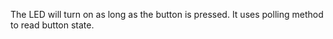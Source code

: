 The LED will turn on as long as the button is pressed. It uses polling method to read button state.
